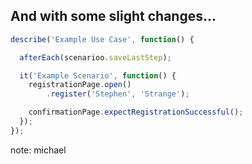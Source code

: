 ## And with some slight changes...

```js
describe('Example Use Case', function() {

  afterEach(scenarioo.saveLastStep);

  it('Example Scenario', function() {
    registrationPage.open()
        .register('Stephen', 'Strange');

    confirmationPage.expectRegistrationSuccessful();
  });
});
```

note:
michael